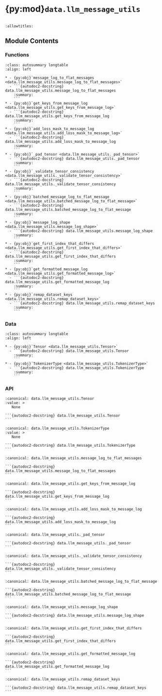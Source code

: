 # {py:mod}`data.llm_message_utils`

```{py:module} data.llm_message_utils
```

```{autodoc2-docstring} data.llm_message_utils
:allowtitles:
```

## Module Contents

### Functions

````{list-table}
:class: autosummary longtable
:align: left

* - {py:obj}`message_log_to_flat_messages <data.llm_message_utils.message_log_to_flat_messages>`
  - ```{autodoc2-docstring} data.llm_message_utils.message_log_to_flat_messages
    :summary:
    ```
* - {py:obj}`get_keys_from_message_log <data.llm_message_utils.get_keys_from_message_log>`
  - ```{autodoc2-docstring} data.llm_message_utils.get_keys_from_message_log
    :summary:
    ```
* - {py:obj}`add_loss_mask_to_message_log <data.llm_message_utils.add_loss_mask_to_message_log>`
  - ```{autodoc2-docstring} data.llm_message_utils.add_loss_mask_to_message_log
    :summary:
    ```
* - {py:obj}`_pad_tensor <data.llm_message_utils._pad_tensor>`
  - ```{autodoc2-docstring} data.llm_message_utils._pad_tensor
    :summary:
    ```
* - {py:obj}`_validate_tensor_consistency <data.llm_message_utils._validate_tensor_consistency>`
  - ```{autodoc2-docstring} data.llm_message_utils._validate_tensor_consistency
    :summary:
    ```
* - {py:obj}`batched_message_log_to_flat_message <data.llm_message_utils.batched_message_log_to_flat_message>`
  - ```{autodoc2-docstring} data.llm_message_utils.batched_message_log_to_flat_message
    :summary:
    ```
* - {py:obj}`message_log_shape <data.llm_message_utils.message_log_shape>`
  - ```{autodoc2-docstring} data.llm_message_utils.message_log_shape
    :summary:
    ```
* - {py:obj}`get_first_index_that_differs <data.llm_message_utils.get_first_index_that_differs>`
  - ```{autodoc2-docstring} data.llm_message_utils.get_first_index_that_differs
    :summary:
    ```
* - {py:obj}`get_formatted_message_log <data.llm_message_utils.get_formatted_message_log>`
  - ```{autodoc2-docstring} data.llm_message_utils.get_formatted_message_log
    :summary:
    ```
* - {py:obj}`remap_dataset_keys <data.llm_message_utils.remap_dataset_keys>`
  - ```{autodoc2-docstring} data.llm_message_utils.remap_dataset_keys
    :summary:
    ```
````

### Data

````{list-table}
:class: autosummary longtable
:align: left

* - {py:obj}`Tensor <data.llm_message_utils.Tensor>`
  - ```{autodoc2-docstring} data.llm_message_utils.Tensor
    :summary:
    ```
* - {py:obj}`TokenizerType <data.llm_message_utils.TokenizerType>`
  - ```{autodoc2-docstring} data.llm_message_utils.TokenizerType
    :summary:
    ```
````

### API

````{py:data} Tensor
:canonical: data.llm_message_utils.Tensor
:value: >
   None

```{autodoc2-docstring} data.llm_message_utils.Tensor
```

````

````{py:data} TokenizerType
:canonical: data.llm_message_utils.TokenizerType
:value: >
   None

```{autodoc2-docstring} data.llm_message_utils.TokenizerType
```

````

````{py:function} message_log_to_flat_messages(message_log: nemo_rl.data.interfaces.LLMMessageLogType) -> nemo_rl.data.interfaces.FlatMessagesType
:canonical: data.llm_message_utils.message_log_to_flat_messages

```{autodoc2-docstring} data.llm_message_utils.message_log_to_flat_messages
```
````

````{py:function} get_keys_from_message_log(message_log: nemo_rl.data.interfaces.LLMMessageLogType, keys: list[str]) -> nemo_rl.data.interfaces.LLMMessageLogType
:canonical: data.llm_message_utils.get_keys_from_message_log

```{autodoc2-docstring} data.llm_message_utils.get_keys_from_message_log
```
````

````{py:function} add_loss_mask_to_message_log(batch_message_log: list[nemo_rl.data.interfaces.LLMMessageLogType], roles_to_train_on: list[str] = ['assistant'], only_unmask_final: bool = False) -> None
:canonical: data.llm_message_utils.add_loss_mask_to_message_log

```{autodoc2-docstring} data.llm_message_utils.add_loss_mask_to_message_log
```
````

````{py:function} _pad_tensor(tensor: data.llm_message_utils.Tensor, max_len: int, pad_side: str, pad_value: int = 0) -> data.llm_message_utils.Tensor
:canonical: data.llm_message_utils._pad_tensor

```{autodoc2-docstring} data.llm_message_utils._pad_tensor
```
````

````{py:function} _validate_tensor_consistency(tensors: list[data.llm_message_utils.Tensor]) -> None
:canonical: data.llm_message_utils._validate_tensor_consistency

```{autodoc2-docstring} data.llm_message_utils._validate_tensor_consistency
```
````

````{py:function} batched_message_log_to_flat_message(message_log_batch: list[nemo_rl.data.interfaces.LLMMessageLogType], pad_value_dict: typing.Optional[dict[str, int]] = None, make_sequence_length_divisible_by: int = 1) -> tuple[nemo_rl.distributed.batched_data_dict.BatchedDataDict[nemo_rl.data.interfaces.FlatMessagesType], data.llm_message_utils.Tensor]
:canonical: data.llm_message_utils.batched_message_log_to_flat_message

```{autodoc2-docstring} data.llm_message_utils.batched_message_log_to_flat_message
```
````

````{py:function} message_log_shape(message_log: nemo_rl.data.interfaces.LLMMessageLogType) -> list[dict[str, torch.Size]]
:canonical: data.llm_message_utils.message_log_shape

```{autodoc2-docstring} data.llm_message_utils.message_log_shape
```
````

````{py:function} get_first_index_that_differs(str1: str, str2: str) -> int
:canonical: data.llm_message_utils.get_first_index_that_differs

```{autodoc2-docstring} data.llm_message_utils.get_first_index_that_differs
```
````

````{py:function} get_formatted_message_log(message_log: nemo_rl.data.interfaces.LLMMessageLogType, tokenizer: data.llm_message_utils.TokenizerType, task_data_spec: nemo_rl.data.interfaces.TaskDataSpec, add_bos_token: bool = True, add_eos_token: bool = True, add_generation_prompt: bool = False) -> nemo_rl.data.interfaces.LLMMessageLogType
:canonical: data.llm_message_utils.get_formatted_message_log

```{autodoc2-docstring} data.llm_message_utils.get_formatted_message_log
```
````

````{py:function} remap_dataset_keys(dataset: datasets.Dataset, mapping_dict: dict[str, str]) -> datasets.Dataset
:canonical: data.llm_message_utils.remap_dataset_keys

```{autodoc2-docstring} data.llm_message_utils.remap_dataset_keys
```
````
